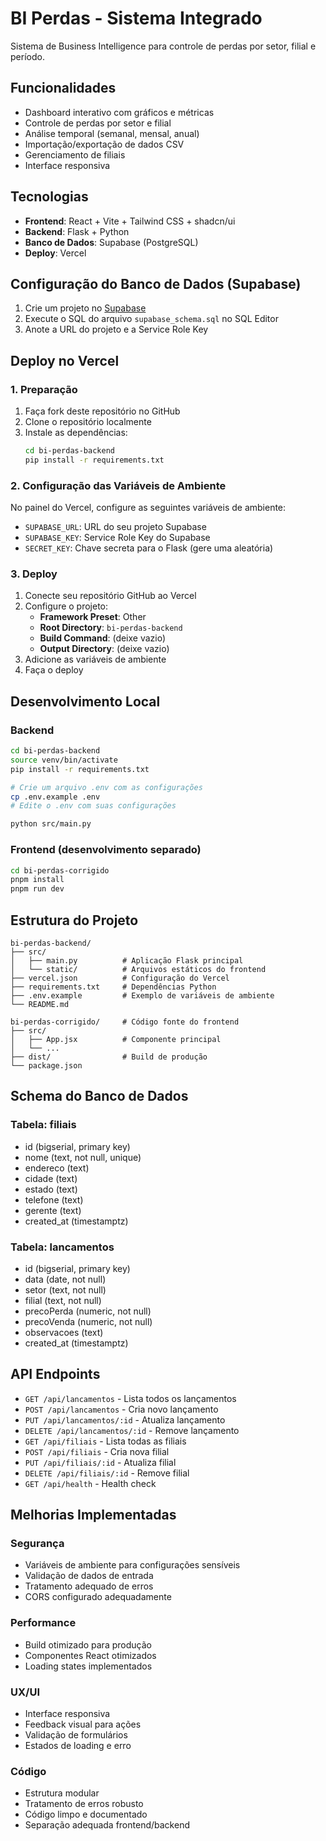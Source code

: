 # BI Perdas - Sistema Integrado

Sistema de Business Intelligence para controle de perdas por setor, filial e período.

## Funcionalidades

- Dashboard interativo com gráficos e métricas
- Controle de perdas por setor e filial
- Análise temporal (semanal, mensal, anual)
- Importação/exportação de dados CSV
- Gerenciamento de filiais
- Interface responsiva

## Tecnologias

- **Frontend**: React + Vite + Tailwind CSS + shadcn/ui
- **Backend**: Flask + Python
- **Banco de Dados**: Supabase (PostgreSQL)
- **Deploy**: Vercel

## Configuração do Banco de Dados (Supabase)

1. Crie um projeto no [Supabase](https://supabase.com)
2. Execute o SQL do arquivo `supabase_schema.sql` no SQL Editor
3. Anote a URL do projeto e a Service Role Key

## Deploy no Vercel

### 1. Preparação

1. Faça fork deste repositório no GitHub
2. Clone o repositório localmente
3. Instale as dependências:
   ```bash
   cd bi-perdas-backend
   pip install -r requirements.txt
   ```

### 2. Configuração das Variáveis de Ambiente

No painel do Vercel, configure as seguintes variáveis de ambiente:

- `SUPABASE_URL`: URL do seu projeto Supabase
- `SUPABASE_KEY`: Service Role Key do Supabase
- `SECRET_KEY`: Chave secreta para o Flask (gere uma aleatória)

### 3. Deploy

1. Conecte seu repositório GitHub ao Vercel
2. Configure o projeto:
   - **Framework Preset**: Other
   - **Root Directory**: `bi-perdas-backend`
   - **Build Command**: (deixe vazio)
   - **Output Directory**: (deixe vazio)
3. Adicione as variáveis de ambiente
4. Faça o deploy

## Desenvolvimento Local

### Backend

```bash
cd bi-perdas-backend
source venv/bin/activate
pip install -r requirements.txt

# Crie um arquivo .env com as configurações
cp .env.example .env
# Edite o .env com suas configurações

python src/main.py
```

### Frontend (desenvolvimento separado)

```bash
cd bi-perdas-corrigido
pnpm install
pnpm run dev
```

## Estrutura do Projeto

```
bi-perdas-backend/
├── src/
│   ├── main.py          # Aplicação Flask principal
│   └── static/          # Arquivos estáticos do frontend
├── vercel.json          # Configuração do Vercel
├── requirements.txt     # Dependências Python
├── .env.example         # Exemplo de variáveis de ambiente
└── README.md

bi-perdas-corrigido/     # Código fonte do frontend
├── src/
│   ├── App.jsx          # Componente principal
│   └── ...
├── dist/                # Build de produção
└── package.json
```

## Schema do Banco de Dados

### Tabela: filiais
- id (bigserial, primary key)
- nome (text, not null, unique)
- endereco (text)
- cidade (text)
- estado (text)
- telefone (text)
- gerente (text)
- created_at (timestamptz)

### Tabela: lancamentos
- id (bigserial, primary key)
- data (date, not null)
- setor (text, not null)
- filial (text, not null)
- precoPerda (numeric, not null)
- precoVenda (numeric, not null)
- observacoes (text)
- created_at (timestamptz)

## API Endpoints

- `GET /api/lancamentos` - Lista todos os lançamentos
- `POST /api/lancamentos` - Cria novo lançamento
- `PUT /api/lancamentos/:id` - Atualiza lançamento
- `DELETE /api/lancamentos/:id` - Remove lançamento
- `GET /api/filiais` - Lista todas as filiais
- `POST /api/filiais` - Cria nova filial
- `PUT /api/filiais/:id` - Atualiza filial
- `DELETE /api/filiais/:id` - Remove filial
- `GET /api/health` - Health check

## Melhorias Implementadas

### Segurança
- Variáveis de ambiente para configurações sensíveis
- Validação de dados de entrada
- Tratamento adequado de erros
- CORS configurado adequadamente

### Performance
- Build otimizado para produção
- Componentes React otimizados
- Loading states implementados

### UX/UI
- Interface responsiva
- Feedback visual para ações
- Validação de formulários
- Estados de loading e erro

### Código
- Estrutura modular
- Tratamento de erros robusto
- Código limpo e documentado
- Separação adequada frontend/backend

